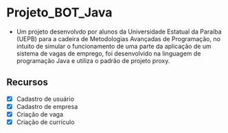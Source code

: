 # Projeto_BOT_Java

- Um projeto desenvolvdo por alunos da Universidade Estatual da Paraíba (UEPB) para a cadeira de Metodologias Avançadas de Programação, no intuito de simular o funcionamento de uma parte da aplicação de um sistema de vagas de emprego, foi desenvolvido na linguagem de programação Java e utiliza o padrão de projeto proxy.

## Recursos
- [x] Cadastro de usuário
- [x] Cadastro de empresa
- [x] Criação de vaga
- [x] Criação de currículo